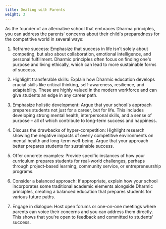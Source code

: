 ```yaml
---
title: Dealing with Parents
weight: 3
---
```


As the founder of an alternative school that embraces Dharma principles, you can address the parents' concerns about their child's preparedness for the competitive world in several ways:

1. Reframe success: Emphasize that success in life isn't solely about competing, but also about collaboration, emotional intelligence, and personal fulfillment. Dharmic principles often focus on finding one's purpose and living ethically, which can lead to more sustainable forms of success.

2. Highlight transferable skills: Explain how Dharmic education develops crucial skills like critical thinking, self-awareness, resilience, and adaptability. These are highly valued in the modern workforce and can give students an edge in any career path.

3. Emphasize holistic development: Argue that your school's approach prepares students not just for a career, but for life. This includes developing strong mental health, interpersonal skills, and a sense of purpose – all of which contribute to long-term success and happiness.

4. Discuss the drawbacks of hyper-competition: Highlight research showing the negative impacts of overly competitive environments on mental health and long-term well-being. Argue that your approach better prepares students for sustainable success.

5. Offer concrete examples: Provide specific instances of how your curriculum prepares students for real-world challenges, perhaps through project-based learning, community service, or entrepreneurship programs.

6. Consider a balanced approach: If appropriate, explain how your school incorporates some traditional academic elements alongside Dharmic principles, creating a balanced education that prepares students for various future paths.

7. Engage in dialogue: Host open forums or one-on-one meetings where parents can voice their concerns and you can address them directly. This shows that you're open to feedback and committed to students' success.
